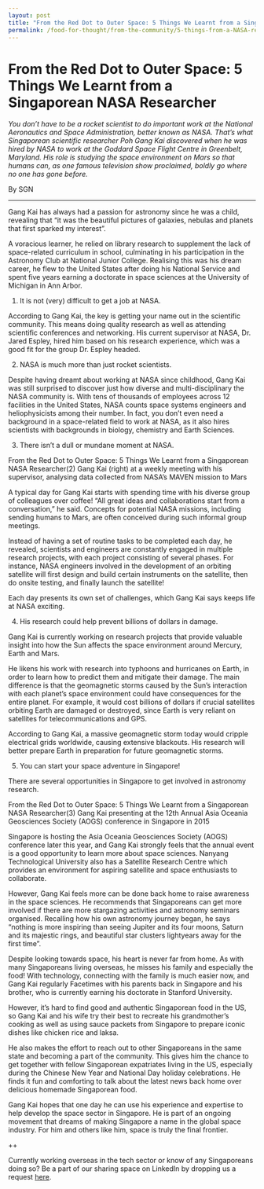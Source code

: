 ```yaml
---
layout: post
title: "From the Red Dot to Outer Space: 5 Things We Learnt from a Singaporean NASA Researcher"
permalink: /food-for-thought/from-the-community/5-things-from-a-NASA-researcher
---
```


# From the Red Dot to Outer Space: 5 Things We Learnt from a Singaporean NASA Researcher

_You don’t have to be a rocket scientist to do important work at the National Aeronautics and Space Administration, better known as NASA. That’s what Singaporean scientific researcher Poh Gang Kai discovered when he was hired by NASA to work at the Goddard Space Flight Centre in Greenbelt, Maryland. His role is studying the space environment on Mars so that humans can, as one famous television show proclaimed, boldly go where no one has gone before._

By SGN
<hr>

Gang Kai has always had a passion for astronomy since he was a child, revealing that “it was the beautiful pictures of galaxies, nebulas and planets that first sparked my interest”.

A voracious learner, he relied on library research to supplement the lack of space-related curriculum in school, culminating in his participation in the Astronomy Club at National Junior College. Realising this was his dream career, he flew to the United States after doing his National Service and spent five years earning a doctorate in space sciences at the University of Michigan in Ann Arbor.

1. It is not (very) difficult to get a job at NASA.

According to Gang Kai, the key is getting your name out in the scientific community. This means doing quality research as well as attending scientific conferences and networking. His current supervisor at NASA, Dr. Jared Espley, hired him based on his research experience, which was a good fit for the group Dr. Espley headed.


2. NASA is much more than just rocket scientists.

Despite having dreamt about working at NASA since childhood, Gang Kai was still surprised to discover just how diverse and multi-disciplinary the NASA community is. With tens of thousands of employees across 12 facilities in the United States, NASA counts space systems engineers and heliophysicists among their number.  In fact, you don’t even need a background in a space-related field to work at NASA, as it also hires scientists with backgrounds in biology, chemistry and Earth Sciences.


3. There isn’t a dull or mundane moment at NASA.


From the Red Dot to Outer Space: 5 Things We Learnt from a Singaporean NASA Researcher(2)
Gang Kai (right) at a weekly meeting with his supervisor, analysing data collected from NASA’s MAVEN mission to Mars

A typical day for Gang Kai starts with spending time with his diverse group of colleagues over coffee! “All great ideas and collaborations start from a conversation,” he said. Concepts for potential NASA missions, including sending humans to Mars, are often conceived during such informal group meetings.

Instead of having a set of routine tasks to be completed each day, he revealed, scientists and engineers are constantly engaged in multiple research projects, with each project consisting of several phases. For instance, NASA engineers involved in the development of an orbiting satellite will first design and build certain instruments on the satellite, then do onsite testing, and finally launch the satellite!

Each day presents its own set of challenges, which Gang Kai says keeps life at NASA exciting.

4. His research could help prevent billions of dollars in damage.

Gang Kai is currently working on research projects that provide valuable insight into how the Sun affects the space environment around Mercury, Earth and Mars.

He likens his work with research into typhoons and hurricanes on Earth, in order to learn how to predict them and mitigate their damage. The main difference is that the geomagnetic storms caused by the Sun’s interaction with each planet’s space environment could have consequences for the entire planet. For example, it would cost billions of dollars if crucial satellites orbiting Earth are damaged or destroyed, since Earth is very reliant on satellites for telecommunications and GPS.

According to Gang Kai, a massive geomagnetic storm today would cripple electrical grids worldwide, causing extensive blackouts. His research will better prepare Earth in preparation for future geomagnetic storms.


5. You can start your space adventure in Singapore!

There are several opportunities in Singapore to get involved in astronomy research.


From the Red Dot to Outer Space: 5 Things We Learnt from a Singaporean NASA Researcher(3)
Gang Kai presenting at the 12th Annual Asia Oceania Geosciences Society (AOGS) conference in Singapore in 2015

Singapore is hosting the Asia Oceania Geosciences Society (AOGS) conference later this year, and Gang Kai strongly feels that the annual event is a good opportunity to learn more about space sciences. Nanyang Technological University also has a Satellite Research Centre which provides an environment for aspiring satellite and space enthusiasts to collaborate.

However, Gang Kai feels more can be done back home to raise awareness in the space sciences. He recommends that Singaporeans can get more involved if there are more stargazing activities and astronomy seminars organised. Recalling how his own astronomy journey began, he says “nothing is more inspiring than seeing Jupiter and its four moons, Saturn and its majestic rings, and beautiful star clusters lightyears away for the first time”.

Despite looking towards space, his heart is never far from home. As with many Singaporeans living overseas, he misses his family and especially the food! With technology, connecting with the family is much easier now, and Gang Kai regularly Facetimes with his parents back in Singapore and his brother, who is currently earning his doctorate in Stanford University.

However, it’s hard to find good and authentic Singaporean food in the US, so Gang Kai and his wife try their best to recreate his grandmother’s cooking as well as using sauce packets from Singapore to prepare iconic dishes like chicken rice and laksa.

He also makes the effort to reach out to other Singaporeans in the same state and becoming a part of the community. This gives him the chance to get together with fellow Singaporean expatriates living in the US, especially during the Chinese New Year and National Day holiday celebrations. He finds it fun and comforting to talk about the latest news back home over delicious homemade Singaporean food.

Gang Kai hopes that one day he can use his experience and expertise to help develop the space sector in Singapore. He is part of an ongoing movement that dreams of making Singapore a name in the global space industry. For him and others like him, space is truly the final frontier.

++

Currently working overseas in the tech sector or know of any Singaporeans doing so? Be a part of our sharing space on LinkedIn by dropping us a request [here](https://www.linkedin.com/groups/10403548/).
